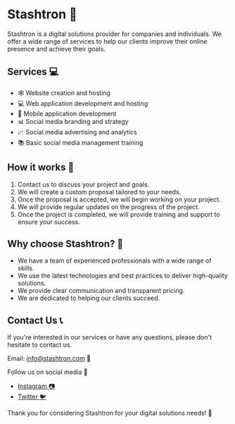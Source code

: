 # Stashtron 🚀
Stashtron is a digital solutions provider for companies and individuals. We offer a wide range of services to help our clients improve their online presence and achieve their goals.

## Services 💻
- 🕸️ Website creation and hosting 
- 💻 Web application development and hosting
- 📱 Mobile application development 
- 📊 Social media branding and strategy 
- 📈 Social media advertising and analytics 
- 📚 Basic social media management training 

## How it works 💬
1. Contact us to discuss your project and goals. 
2. We will create a custom proposal tailored to your needs.
3. Once the proposal is accepted, we will begin working on your project.
4. We will provide regular updates on the progress of the project.
5. Once the project is completed, we will provide training and support to ensure your success.

## Why choose Stashtron? 🤔
- We have a team of experienced professionals with a wide range of skills.
- We use the latest technologies and best practices to deliver high-quality solutions.
- We provide clear communication and transparent pricing.
- We are dedicated to helping our clients succeed. 

## Contact Us 📞
If you're interested in our services or have any questions, please don't hesitate to contact us.

Email: info@stashtron.com 📧

Follow us on social media 📱
- [Instagram 📷](https://www.instagram.com/stashtron/?next=%2F)
- [Twitter 🐦](https://twitter.com/stashtroninfo)

Thank you for considering Stashtron for your digital solutions needs! 🙏
